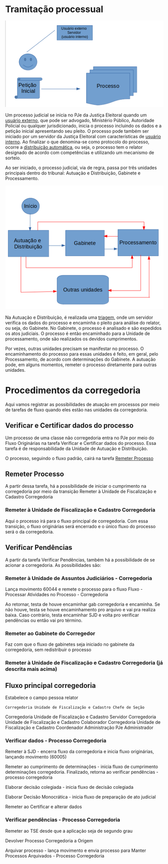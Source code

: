 # Tramitação processual

![Início](img/fluxo1.png)

Um processo judicial se inicia no PJe da Justiça Eleitoral quando um [usuário externo](http://www.pje.jus.br/wiki/index.php/Regras_de_neg%C3%B3cio#RN277), que pode ser advogado, Ministério Público, Autoridade Policial ou qualquer jurisdicionado, inicia o processo incluindo os dados e a petição inicial apresentando seu pleito. O processo pode também ser iniciado por um servidor da Justiça Eleitoral com características de [usuário interno](http://www.pje.jus.br/wiki/index.php/Regras_de_neg%C3%B3cio#RN394). Ao finalizar o que denomina-se como protocolo do processo, ocorre a [distribuição automática](http://www.pje.jus.br/wiki/index.php/Distribui%C3%A7%C3%A3o), ou seja, o processo tem o relator designado de acordo com competências e utilizando um mecanismo de sorteio.

Ao ser iniciado, o processo judicial, via de regra, passa por três unidades principais dentro do tribunal: Autuação e Distribuição, Gabinete e Processamento.

![Tramitação padrão](img/fluxo2.png)

Na Autuação e Distribuição, é realizada uma [triagem](corregedoria.md#verificar-e-certificar-dados-do-processo), onde um servidor verifica os dados do processo e encaminha o pleito para análise do relator, ou seja, do Gabinete. No Gabinete, o processo é analisado e são expedidos os atos judiciais. O processo é então encaminhado para a Unidade de processamento, onde são realizados os devidos cumprimentos. 

Por vezes, outras unidades precisam se manifestar no processo. O encaminhamento do processo para essas unidades é feito, em geral, pelo Processamento, de acordo com determinações do Gabinete. A autuação pode, em alguns momentos, remeter o processo diretamente para outras unidades. 


# Procedimentos da corregedoria

Aqui vamos registrar as possibilidades de atuação em processos por meio de tarefas de fluxo quando eles estão nas unidades da corregedoria. 

## Verificar e Certificar dados do processo

Um processo de uma classe não corregedoria entra no PJe por meio do Fluxo Originárias na tarefa Verificar e Certificar dados do processo. Essa tarefa é de responsabilidade da Unidade de Autuação e Distribuição.

O processo, seguindo o fluxo padrão, cairá na tarefa [Remeter Processo](corregedoria.md#remeter-processo)

## Remeter Processo

A partir dessa tarefa, há a possibilidade de iniciar o cumprimento na corregedoria por meio da transição Remeter à Unidade de Fiscalização e Cadastro Corregedoria

### Remeter à Unidade de Fiscalização e Cadastro Corregedoria

Aqui o processo irá para o fluxo principal de corregedoria. Com essa transição, o fluxo originárias será encerrado e o único fluxo do processo será o da corregedoria.

## Verificar Pendências

A partir da tarefa Verificar Pendências, também há a possibilidade de se acionar a corregedoria. As possibilidades são:


### Remeter à Unidade de Assuntos Judiciários - Corregedoria

Lança movimento 60044 e remete o processo para o fluxo Fluxo - Processar Atividades no Processo - Corregedoria

Ao retornar, testa de houve encaminhar gab corregedoria e encaminha. Se não houve, testa se houve encaminhamento pro arquivo e vai pra realiza baixa. Caso contrário, testa encaminhar SJD e volta pro verificar pendências ou então vai pro término. 


### Remeter ao Gabinete do Corregedor

Faz com que o fluxo de gabinetes seja iniciado no gabinete da corregedoria, sem redistribuir o processo


### Remeter à Unidade de Fiscalização e Cadastro Corregedoria (já descrita mais acima)

## Fluxo principal corregedoria

Estabelece o campo pessoa relator

	Corregedoria Unidade de Fiscalização e Cadastro	Chefe de Seção
Corregedoria Unidade de Fiscalização e Cadastro	Servidor
Corregedoria Unidade de Fiscalização e Cadastro	Colaborador
Corregedoria Unidade de Fiscalização e Cadastro	Coordenador
Administração PJe	Administrador

### Verificar dados - Processo Corregedoria

Remeter à SJD - encerra fluxo da corregedoria e inicia fluxo originárias, lançando movimento (60005)

Remeter ao cumprimento de determinações - inicia fluxo de cumprimento determinações corregedoria. Finalizado, retorna ao verificar pendências - processo corregedoria

Elaborar decisão colegiada - inicia fluxo de decisão colegiada

Elaborar Decisão Monocrática - inicia fluxo de preparação de ato judicial

Remeter ao Certificar e alterar dados

### Verificar pendências - Processo Corregedoria

Remeter ao TSE desde que a aplicação seja de segundo grau

Devolver Processo Corregedoria a Origem

Arquivar processo - lança movimento e envia processo para  Manter Processos Arquivados - Processo Corregedoria

